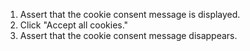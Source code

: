 1. Assert that the cookie consent message is displayed.
2. Click "Accept all cookies."
3. Assert that the cookie consent message disappears.